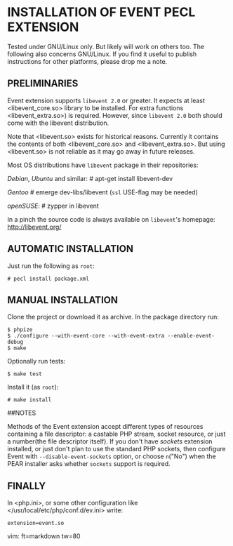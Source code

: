 INSTALLATION OF EVENT PECL EXTENSION
====================================

Tested under GNU/Linux only. But likely will work on others too. The following
also concerns GNU/Linux. If you find it useful to publish instructions for
other platforms, please drop me a note. 


PRELIMINARIES
-------------

Event extension supports `libevent 2.0` or greater. It expects at least
<libevent_core.so> library to be installed. For extra functions
<libevent_extra.so>) is required. However, since `libevent 2.0` both should
come with the libevent distribution.

Note that <libevent.so> exists for historical reasons. Currently it contains
the contents of both <libevent_core.so> and <libevent_extra.so>. But using
<libevent.so> is not reliable as it may go away in future releases.

Most OS distributions have `libevent` package in their repositories:

*Debian*, *Ubuntu* and similar:
	# apt-get install libevent-dev

*Gentoo*
	# emerge dev-libs/libevent
	(`ssl` USE-flag may be needed)

*openSUSE*:
	# zypper in libevent

In a pinch the source code is always available on `libevent`'s homepage:
<http://libevent.org/>


AUTOMATIC INSTALLATION
----------------------

Just run the following as `root`: 

	# pecl install package.xml


MANUAL INSTALLATION
-------------------

Clone the project or download it as archive. In the package directory run:

	$ phpize
	$ ./configure --with-event-core --with-event-extra --enable-event-debug
	$ make 

Optionally run tests:

	$ make test

Install it (as `root`):

	# make install

##NOTES

Methods of the Event extension accept different types of resources containing a
file descriptor: a castable PHP stream, socket resource, or just a number(the
file descriptor itself). If you don't have _sockets_ extension installed, or
just don't plan to use the standard PHP sockets, then configure Event with
`--disable-event-sockets` option, or choose `n`("No") when the PEAR installer
asks whether `sockets` support is required.


FINALLY
-------

In <php.ini>, or some other configuration like
</usr/local/etc/php/conf.d/ev.ini> write:

	extension=event.so


vim: ft=markdown tw=80
